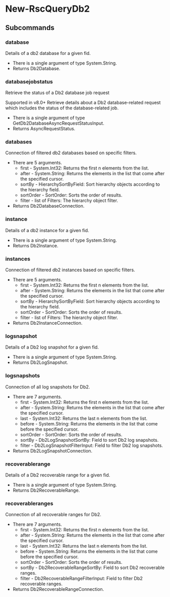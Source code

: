 # New-RscQueryDb2
## Subcommands
### database
Details of a db2 database for a given fid.

- There is a single argument of type System.String.
- Returns Db2Database.
### databasejobstatus
Retrieve the status of a Db2 database job request

Supported in v8.0+
Retrieve details about a Db2 database-related request which includes the status of the database-related job.

- There is a single argument of type GetDb2DatabaseAsyncRequestStatusInput.
- Returns AsyncRequestStatus.
### databases
Connection of filtered db2 databases based on specific filters.

- There are 5 arguments.
    - first - System.Int32: Returns the first n elements from the list.
    - after - System.String: Returns the elements in the list that come after the specified cursor.
    - sortBy - HierarchySortByField: Sort hierarchy objects according to the hierarchy field.
    - sortOrder - SortOrder: Sorts the order of results.
    - filter - list of Filters: The hierarchy object filter.
- Returns Db2DatabaseConnection.
### instance
Details of a db2 instance for a given fid.

- There is a single argument of type System.String.
- Returns Db2Instance.
### instances
Connection of filtered db2 instances based on specific filters.

- There are 5 arguments.
    - first - System.Int32: Returns the first n elements from the list.
    - after - System.String: Returns the elements in the list that come after the specified cursor.
    - sortBy - HierarchySortByField: Sort hierarchy objects according to the hierarchy field.
    - sortOrder - SortOrder: Sorts the order of results.
    - filter - list of Filters: The hierarchy object filter.
- Returns Db2InstanceConnection.
### logsnapshot
Details of a Db2 log snapshot for a given fid.

- There is a single argument of type System.String.
- Returns Db2LogSnapshot.
### logsnapshots
Connection of all log snapshots for Db2.

- There are 7 arguments.
    - first - System.Int32: Returns the first n elements from the list.
    - after - System.String: Returns the elements in the list that come after the specified cursor.
    - last - System.Int32: Returns the last n elements from the list.
    - before - System.String: Returns the elements in the list that come before the specified cursor.
    - sortOrder - SortOrder: Sorts the order of results.
    - sortBy - Db2LogSnapshotSortBy: Field to sort Db2 log snapshots.
    - filter - Db2LogSnapshotFilterInput: Field to filter Db2 log snapshots.
- Returns Db2LogSnapshotConnection.
### recoverablerange
Details of a Db2 recoverable range for a given fid.

- There is a single argument of type System.String.
- Returns Db2RecoverableRange.
### recoverableranges
Connection of all recoverable ranges for Db2.

- There are 7 arguments.
    - first - System.Int32: Returns the first n elements from the list.
    - after - System.String: Returns the elements in the list that come after the specified cursor.
    - last - System.Int32: Returns the last n elements from the list.
    - before - System.String: Returns the elements in the list that come before the specified cursor.
    - sortOrder - SortOrder: Sorts the order of results.
    - sortBy - Db2RecoverableRangeSortBy: Field to sort Db2 recoverable ranges.
    - filter - Db2RecoverableRangeFilterInput: Field to filter Db2 recoverable ranges.
- Returns Db2RecoverableRangeConnection.
